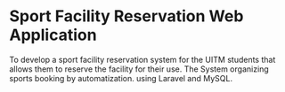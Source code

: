 # Sport Facility Reservation Web Application

To develop a sport facility reservation system for the UITM students that allows them to reserve the facility for their use. The System organizing sports booking by automatization.
using Laravel and MySQL. 
